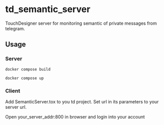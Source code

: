 # td_semantic_server

TouchDesigner server for monitoring semantic of private messages from telegram.

## Usage

### Server
```
docker compose build
````
```
docker compose up
```

### Client

Add SemanticServer.tox to you td project. Set url in its parameters to your server url. 

Open your_server_addr:800 in browser and login into your account
